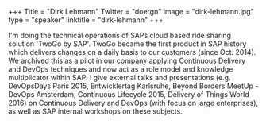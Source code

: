 +++
Title = "Dirk Lehmann"
Twitter = "doergn"
image = "dirk-lehmann.jpg"
type = "speaker"
linktitle = "dirk-lehmann"
+++

I'm doing the technical operations of SAPs cloud based ride sharing solution 'TwoGo by SAP'. TwoGo became the first product in SAP history which delivers changes on a daily basis to our customers (since Oct. 2014). We archived this as a pilot in our company applying Continuous Delivery and DevOps techniques and now act as a role model and knowledge multiplicator within SAP. I give external talks and presentations (e.g. DevOpsDays Paris 2015, Entwicklertag Karlsruhe, Beyond Borders MeetUp -DevOps Amsterdam, Continuous Lifecycle 2015, Delivery of Things World 2016) on Continuous Delivery and DevOps (with focus on large enterprises), as well as SAP internal workshops on these subjects.
